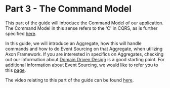 # Part 3 - The Command Model

This part of the guide will introduce the Command Model of our application.
The Command Model in this sense refers to the 'C' in CQRS,
 as is further specified [here](https://axoniq.io/resources/cqrs).  

In this guide, we will introduce an Aggregate,
 how this will handle commands and how to do Event Sourcing on that Aggregate, when utilizing Axon Framework.
If you are interested in specifics on Aggregates,
 checking out our information about [Domain Driven Design](https://axoniq.io/resources/domain-driven-design) is a good starting point.
For additional information about Event Sourcing,
 we would like to refer you to this [page](https://axoniq.io/resources/event-sourcing).

The video relating to this part of the guide can be found [here](https://www.youtube.com/watch?v=vnCxjWZrrk0).